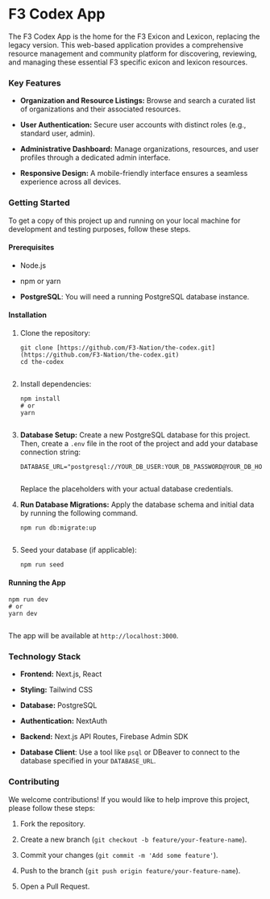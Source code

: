 # F3 Codex App

The F3 Codex App is the home for the F3 Exicon and Lexicon, replacing the legacy version. This web-based application provides a comprehensive resource management and community platform for discovering, reviewing, and managing these essential F3 specific exicon and lexicon resources.

### Key Features

- **Organization and Resource Listings:** Browse and search a curated list of organizations and their associated resources.

- **User Authentication:** Secure user accounts with distinct roles (e.g., standard user, admin).

- **Administrative Dashboard:** Manage organizations, resources, and user profiles through a dedicated admin interface.

- **Responsive Design:** A mobile-friendly interface ensures a seamless experience across all devices.

### Getting Started

To get a copy of this project up and running on your local machine for development and testing purposes, follow these steps.

#### Prerequisites

- Node.js

- npm or yarn

- **PostgreSQL**: You will need a running PostgreSQL database instance.

#### Installation

1.  Clone the repository:

    ```
    git clone [https://github.com/F3-Nation/the-codex.git](https://github.com/F3-Nation/the-codex.git)
    cd the-codex


    ```

2.  Install dependencies:

    ```
    npm install
    # or
    yarn


    ```

3.  **Database Setup:**
    Create a new PostgreSQL database for this project. Then, create a `.env` file in the root of the project and add your database connection string:

    ```
    DATABASE_URL="postgresql://YOUR_DB_USER:YOUR_DB_PASSWORD@YOUR_DB_HOST:YOUR_DB_PORT/YOUR_DB_NAME"


    ```

    Replace the placeholders with your actual database credentials.

4.  **Run Database Migrations:**
    Apply the database schema and initial data by running the following command.

    ```
    npm run db:migrate:up


    ```

5.  Seed your database (if applicable):

    ```
    npm run seed

    ```

#### Running the App

```
npm run dev
# or
yarn dev


```

The app will be available at `http://localhost:3000`.

### Technology Stack

- **Frontend:** Next.js, React

- **Styling:** Tailwind CSS

- **Database:** PostgreSQL

- **Authentication:** NextAuth

- **Backend:** Next.js API Routes, Firebase Admin SDK

- **Database Client**: Use a tool like `psql` or DBeaver to connect to the database specified in your `DATABASE_URL`.

### Contributing

We welcome contributions! If you would like to help improve this project, please follow these steps:

1.  Fork the repository.

2.  Create a new branch (`git checkout -b feature/your-feature-name`).

3.  Commit your changes (`git commit -m 'Add some feature'`).

4.  Push to the branch (`git push origin feature/your-feature-name`).

5.  Open a Pull Request.
